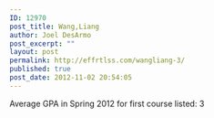 ```yaml
---
ID: 12970
post_title: Wang,Liang
author: Joel DesArmo
post_excerpt: ""
layout: post
permalink: http://effrtlss.com/wangliang-3/
published: true
post_date: 2012-11-02 20:54:05
---
```

<p>Average GPA in Spring 2012 for first course listed: 3</p>